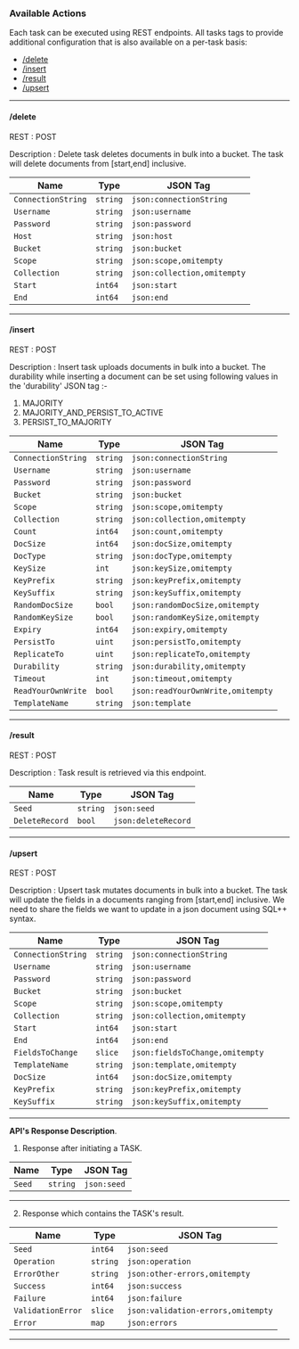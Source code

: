 
### Available Actions

Each task can be executed using REST endpoints. All tasks tags to provide additional
configuration that is also available on a per-task basis:

 * [/delete](#delete)
 * [/insert](#insert)
 * [/result](#result)
 * [/upsert](#upsert)

---
#### /delete

 REST : POST

Description : Delete task deletes documents in bulk into a bucket.
The task will delete documents from [start,end] inclusive.

| Name | Type | JSON Tag |
| ---- | ---- | -------- |
| `ConnectionString` | `string` | `json:connectionString`  |
| `Username` | `string` | `json:username`  |
| `Password` | `string` | `json:password`  |
| `Host` | `string` | `json:host`  |
| `Bucket` | `string` | `json:bucket`  |
| `Scope` | `string` | `json:scope,omitempty`  |
| `Collection` | `string` | `json:collection,omitempty`  |
| `Start` | `int64` | `json:start`  |
| `End` | `int64` | `json:end`  |

---
#### /insert

 REST : POST

Description :  Insert task uploads documents in bulk into a bucket.
The durability while inserting a document can be set using following values in the 'durability' JSON tag :-
1. MAJORITY
2. MAJORITY_AND_PERSIST_TO_ACTIVE
3. PERSIST_TO_MAJORITY


| Name | Type | JSON Tag |
| ---- | ---- | -------- |
| `ConnectionString` | `string` | `json:connectionString`  |
| `Username` | `string` | `json:username`  |
| `Password` | `string` | `json:password`  |
| `Bucket` | `string` | `json:bucket`  |
| `Scope` | `string` | `json:scope,omitempty`  |
| `Collection` | `string` | `json:collection,omitempty`  |
| `Count` | `int64` | `json:count,omitempty`  |
| `DocSize` | `int64` | `json:docSize,omitempty`  |
| `DocType` | `string` | `json:docType,omitempty`  |
| `KeySize` | `int` | `json:keySize,omitempty`  |
| `KeyPrefix` | `string` | `json:keyPrefix,omitempty`  |
| `KeySuffix` | `string` | `json:keySuffix,omitempty`  |
| `RandomDocSize` | `bool` | `json:randomDocSize,omitempty`  |
| `RandomKeySize` | `bool` | `json:randomKeySize,omitempty`  |
| `Expiry` | `int64` | `json:expiry,omitempty`  |
| `PersistTo` | `uint` | `json:persistTo,omitempty`  |
| `ReplicateTo` | `uint` | `json:replicateTo,omitempty`  |
| `Durability` | `string` | `json:durability,omitempty`  |
| `Timeout` | `int` | `json:timeout,omitempty`  |
| `ReadYourOwnWrite` | `bool` | `json:readYourOwnWrite,omitempty`  |
| `TemplateName` | `string` | `json:template`  |

---
#### /result

 REST : POST

Description :  Task result is retrieved via this endpoint.


| Name | Type | JSON Tag |
| ---- | ---- | -------- |
| `Seed` | `string` | `json:seed`  |
| `DeleteRecord` | `bool` | `json:deleteRecord`  |

---
#### /upsert

 REST : POST

Description : Upsert task mutates documents in bulk into a bucket.
The task will update the fields in a documents ranging from [start,end] inclusive.
We need to share the fields we want to update in a json document using SQL++ syntax.

| Name | Type | JSON Tag |
| ---- | ---- | -------- |
| `ConnectionString` | `string` | `json:connectionString`  |
| `Username` | `string` | `json:username`  |
| `Password` | `string` | `json:password`  |
| `Bucket` | `string` | `json:bucket`  |
| `Scope` | `string` | `json:scope,omitempty`  |
| `Collection` | `string` | `json:collection,omitempty`  |
| `Start` | `int64` | `json:start`  |
| `End` | `int64` | `json:end`  |
| `FieldsToChange` | `slice` | `json:fieldsToChange,omitempty`  |
| `TemplateName` | `string` | `json:template,omitempty`  |
| `DocSize` | `int64` | `json:docSize,omitempty`  |
| `KeyPrefix` | `string` | `json:keyPrefix,omitempty`  |
| `KeySuffix` | `string` | `json:keySuffix,omitempty`  |

---
**API's Response Description**.

1. Response after initiating a TASK.

| Name | Type | JSON Tag |
| ---- | ---- | -------- |
| `Seed` | `string` | `json:seed`  |

---
2. Response which contains the TASK's result.

| Name | Type | JSON Tag |
| ---- | ---- | -------- |
| `Seed` | `int64` | `json:seed`  |
| `Operation` | `string` | `json:operation`  |
| `ErrorOther` | `string` | `json:other-errors,omitempty`  |
| `Success` | `int64` | `json:success`  |
| `Failure` | `int64` | `json:failure`  |
| `ValidationError` | `slice` | `json:validation-errors,omitempty`  |
| `Error` | `map` | `json:errors`  |

---
